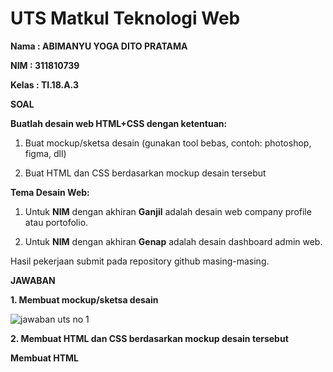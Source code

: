 # UTS Matkul Teknologi Web

**Nama  : ABIMANYU YOGA DITO PRATAMA**

**NIM   : 311810739**

**Kelas : TI.18.A.3**

**SOAL**

**Buatlah desain web HTML+CSS dengan ketentuan:**

1. Buat mockup/sketsa desain (gunakan tool bebas, contoh: photoshop, figma, dll)

2. Buat HTML dan CSS berdasarkan mockup desain tersebut

**Tema Desain Web:**

1. Untuk **NIM** dengan akhiran **Ganjil** adalah desain web company profile atau portofolio.

2. Untuk **NIM** dengan akhiran **Genap** adalah desain dashboard admin web.

Hasil pekerjaan submit pada repository github masing-masing.

**JAWABAN**

**1. Membuat mockup/sketsa desain**

![jawaban uts no 1](https://user-images.githubusercontent.com/46512870/80675984-f589a480-8adf-11ea-8568-2013731c13c2.png)

**2. Membuat HTML dan CSS berdasarkan mockup desain tersebut**

**Membuat HTML**





